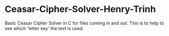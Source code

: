 # Ceasar-Cipher-Solver-Henry-Trinh
Basic Ceasar Cipher Solver in C for files coming in and out. This is to help to see which 'letter key' the text is used.


